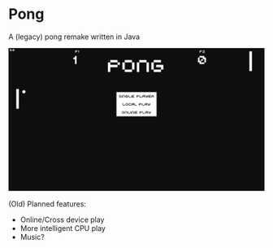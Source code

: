 # Pong
A (legacy) pong remake written in Java

<p align="center">
  <img src="https://github.com/Ark1409/Pong/blob/main/pong-menu.png?raw=true"/>
</p>

(Old) Planned features:
   - Online/Cross device play
   - More intelligent CPU play
   - Music?
